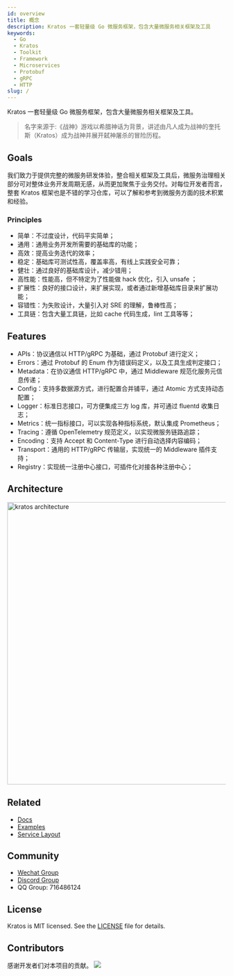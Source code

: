 ```yaml
---
id: overview
title: 概念
description: Kratos 一套轻量级 Go 微服务框架，包含大量微服务相关框架及工具
keywords:
  - Go 
  - Kratos
  - Toolkit
  - Framework
  - Microservices
  - Protobuf
  - gRPC
  - HTTP
slug: /
---
```


Kratos 一套轻量级 Go 微服务框架，包含大量微服务相关框架及工具。  

> 名字来源于:《战神》游戏以希腊神话为背景，讲述由凡人成为战神的奎托斯（Kratos）成为战神并展开弑神屠杀的冒险历程。

## Goals

我们致力于提供完整的微服务研发体验，整合相关框架及工具后，微服务治理相关部分可对整体业务开发周期无感，从而更加聚焦于业务交付。对每位开发者而言，整套 Kratos 框架也是不错的学习仓库，可以了解和参考到微服务方面的技术积累和经验。

### Principles

* 简单：不过度设计，代码平实简单；
* 通用：通用业务开发所需要的基础库的功能；
* 高效：提高业务迭代的效率；
* 稳定：基础库可测试性高，覆盖率高，有线上实践安全可靠；
* 健壮：通过良好的基础库设计，减少错用；
* 高性能：性能高，但不特定为了性能做 hack 优化，引入 unsafe ；
* 扩展性：良好的接口设计，来扩展实现，或者通过新增基础库目录来扩展功能；
* 容错性：为失败设计，大量引入对 SRE 的理解，鲁棒性高；
* 工具链：包含大量工具链，比如 cache 代码生成，lint 工具等等；

## Features

* APIs：协议通信以 HTTP/gRPC 为基础，通过 Protobuf 进行定义；
* Errors：通过 Protobuf 的 Enum 作为错误码定义，以及工具生成判定接口；
* Metadata：在协议通信 HTTP/gRPC 中，通过 Middleware 规范化服务元信息传递；
* Config：支持多数据源方式，进行配置合并铺平，通过 Atomic 方式支持动态配置；
* Logger：标准日志接口，可方便集成三方 log 库，并可通过 fluentd 收集日志；
* Metrics：统一指标接口，可以实现各种指标系统，默认集成 Prometheus；
* Tracing：遵循 OpenTelemetry 规范定义，以实现微服务链路追踪；
* Encoding：支持 Accept 和 Content-Type 进行自动选择内容编码；
* Transport：通用的 HTTP/gRPC 传输层，实现统一的 Middleware 插件支持；
* Registry：实现统一注册中心接口，可插件化对接各种注册中心；

## Architecture

<img src="/images/arch.png" alt="kratos architecture" width="650px" />

## Related

* [Docs](https://go-kratos.dev/)
* [Examples](https://github.com/go-kratos/kratos/tree/main/examples)
* [Service Layout](https://github.com/go-kratos/kratos-layout)

## Community
* [Wechat Group](https://github.com/go-kratos/kratos/issues/682)
* [Discord Group](https://discord.gg/BWzJsUJ)
* QQ Group: 716486124

## License
Kratos is MIT licensed. See the [LICENSE](./LICENSE) file for details.

## Contributors
感谢开发者们对本项目的贡献。
<a href="https://github.com/go-kratos/kratos/graphs/contributors">
  <img src="https://contrib.rocks/image?repo=go-kratos/kratos" />
</a>


